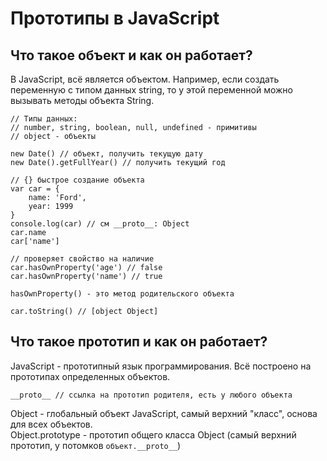 # Прототипы в JavaScript

## Что такое объект и как он работает?
В JavaScript, всё является объектом. Например, если создать переменную с типом данных string, то у этой переменной можно вызывать методы объекта String.

    // Типы данных:
    // number, string, boolean, null, undefined - примитивы
    // object - объекты

    new Date() // объект, получить текущую дату
    new Date().getFullYear() // получить текущий год
    
    // {} быстрое создание объекта
    var car = {
        name: 'Ford',
        year: 1999
    }
    console.log(car) // см __proto__: Object
    car.name
    car['name']
    
    // проверяет свойство на наличие
    car.hasOwnProperty('age') // false
    car.hasOwnProperty('name') // true

    hasOwnProperty() - это метод родительского объекта

    car.toString() // [object Object]

## Что такое прототип и как он работает?
JavaScript - прототипный язык программирования. Всё построено на прототипах определенных объектов.

    __proto__ // ссылка на прототип родителя, есть у любого объекта

Object - глобальный объект JavaScript, самый верхний "класс", основа для всех объектов.<br />
Object.prototype - прототип общего класса Object (самый верхний прототип, у потомков `объект.__proto__`)
    
